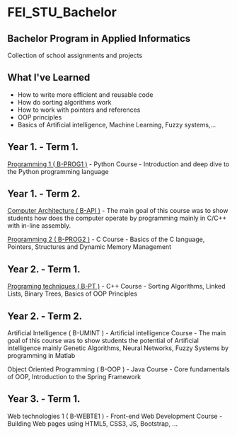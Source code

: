 # FEI_STU_Bachelor
## Bachelor Program in Applied Informatics 
Collection of school assignments and projects 

## What I've Learned
- How to write more efficient and reusable code
- How do sorting algorithms work
- How to work with pointers and references
- OOP principles
- Basics of Artificial intelligence, Machine Learning, Fuzzy systems,...

## Year 1. - Term 1.

[Programming 1 ( B-PROG1 )](https://github.com/Raychani1/FEI_STU_Bachelor/tree/main/Year%201./1.%20Term%20(%20Winter%20)/Programming_1_(B-PROG1)) - Python Course - Introduction and deep dive to the Python programming language

## Year 1. - Term 2.

[Computer Architecture ( B-API )](https://github.com/Raychani1/FEI_STU_Bachelor/tree/main/Year%201./2.%20Term%20(%20Summer%20)/Computer%20Architecture%20(%20B-API%20)) - The main goal of this course was to show students how does the computer operate by programming mainly in C/C++ with in-line assembly.

[Programming 2 ( B-PROG2 )](https://github.com/Raychani1/FEI_STU_Bachelor/tree/main/Year%201./2.%20Term%20(%20Summer%20)/Programming%202%20(%20B-PROG2%20)) - C Course - Basics of the C language, Pointers, Structures and Dynamic Memory Management

## Year 2. - Term 1.

[Programing techniques ( B-PT )](https://github.com/Raychani1/FEI_STU_Bachelor/tree/main/Year%202./3.%20Term%20(%20Winter%20)/Programing%20techniques%20(%20B-PT%20)) - C++ Course - Sorting Algorithms, Linked Lists, Binary Trees, Basics of OOP Principles

## Year 2. - Term 2.

Artificial Intelligence ( B-UMINT ) - Artificial intelligence Course - The main goal of this course was to show students the potential of Artificial intelligence mainly Genetic Algorithms, Neural Networks, Fuzzy Systems by programming in Matlab

Object Oriented Programming ( B-OOP ) - Java Course - Core fundamentals of OOP, Introduction to the Spring Framework

## Year 3. - Term 1.

Web technologies 1 ( B-WEBTE1 ) - Front-end Web Development Course - Building Web pages using HTML5, CSS3, JS, Bootstrap, ... 

